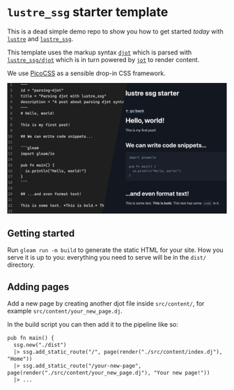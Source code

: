 # `lustre_ssg` starter template

This is a dead simple demo repo to show you how to get started _today_ with
[`lustre`](https://hexdocs.pm/lustre/lustre.html) and [`lustre_ssg`](https://hexdocs.pm/lustre_ssg/index.html).

This template uses the markup syntax [`djot`](https://djot.net/) which is parsed with [`lustre_ssg/djot`](https://hexdocs.pm/lustre_ssg/lustre/ssg/djot.html) which is in turn powered by [`jot`](https://hexdocs.pm/jot/) to render content.

We use [PicoCSS](https://picocss.com/) as a sensible drop-in CSS framework.

![An example website created with this template.](./example.png)

## Getting started

Run `gleam run -m build` to generate the static HTML for your site. How you serve
it is up to you: everything you need to serve will be in the `dist/` directory.

## Adding pages

Add a new page by creating another djot file inside `src/content/`, for example `src/content/your_new_page.dj`.

In the build script you can then add it to the pipeline like so:

```gleam
pub fn main() {
  ssg.new("./dist")
  |> ssg.add_static_route("/", page(render("./src/content/index.dj"), "Home"))
  |> ssg.add_static_route("/your-new-page", page(render("./src/content/your_new_page.dj"), "Your new page!"))
  |> ...

```
